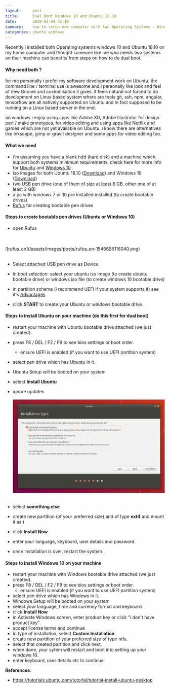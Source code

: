 ```yaml
---
layout:     post
title:      Dual Boot Windows 10 and Ubuntu 18.10
date:       2019-01-04 02:10
summary:    how to setup new computer with two Operating Systems - Windows 10 and Ubuntu 18.10
categories: ubuntu windows
---
```


Recently i installed both Operating systems windows 10 and Ubuntu 18.10 on my home computer and thought someone like me who needs two systems on their machine can benefits from steps on how to do dual boot.



#### Why need both ?

for me personally i prefer my software development work on Ubuntu. the command line / terminal use is awesome and i personally like look and feel of new Gnome and customisation it gives.  it feels natural not forced to do development on Linux based system where are tools git, ssh, npm, angular, tensorflow are all natively supported on Ubuntu and in fact supposed to be running on a Linux based server in the end.

on windows i enjoy using apps like Adobe XD, Adobe Illustrator for design part / make prototypes, for video editing and using apps like Netflix and games which are not yet available on Ubuntu. i know there are alternatives like inkscape, gimp or gravit designer and some apps for video editing too.



#### What we need

* i'm assuming you have a blank hdd (hard disk) and a machine which support both systems minimum requirements. check here for more info for <a href="https://www.ubuntu.com/download/desktop">Ubuntu</a> and <a href="https://www.microsoft.com/en-in/windows/windows-10-specifications">Windows 10</a>
* iso images for both Ubuntu 18.10 (<a href="https://www.ubuntu.com/download/desktop">Download</a>) and Windows 10 (<a href="https://www.microsoft.com/en-in/software-download/windows10ISO">Download</a>)
* two USB pen drive (one of them of size at least 8 GB, other one of at least 2 GB)
* a pc with windows 7 or 10 pre installed installed (to create bootable drives)
* <a href="https://github.com/pbatard/rufus">Rufus</a> for creating bootable pen drives



#### Steps to create bootable pen drives (Ubuntu or Windows 10)

* open Rufus 
 <br>
 <br>
 ![rufus_en](/assets/images/posts/rufus_en-1546696116040.png)
 <br>
 <br>

* Select attached USB pen drive as Device.

* in boot selection: select your ubuntu iso image (to create ubuntu bootable drive) or windows iso file (to create windows 10 bootable drive)

* in partition scheme (i recommend UEFI if your system supports it) see it's <a href="https://en.wikipedia.org/wiki/Unified_Extensible_Firmware_Interface#Advantages">Advantages</a>

* click **START** to create your Ubuntu or windows bootable drive.

#### Steps to install Ubuntu on your machine (do this first for dual boot)

* restart your machine with Ubuntu bootable drive attached (we just created).

* press F8 / DEL / F2 / F9 to see bios settings or boot order.

  * ensure UEFI is enabled (if you want to use UEFI partition system)

* select pen drive which has Ubuntu in it.

* Ubuntu Setup will be booted on your system

* select **Install Ubuntu**

* ignore updates
 <br><br>
 ![1_9sGCulW4tcIb_DVCKe6Jnw](/assets/images/posts/1_9sGCulW4tcIb_DVCKe6Jnw.png)
 <br><br>

* select **something else**

* create new partition (of your preferred size) and of type **ext4** and mount it as **/**

* click **Install Now**

* enter your language, keyboard, user details and password.

* once installation is over, restart the system.

#### Steps to install Windows 10 on your machine

* restart your machine with Windows bootable drive attached (we just created).
* press F8 / DEL / F2 / F9 to see bios settings or boot order.
  - ensure UEFI is enabled (if you want to use UEFI partition system)
* select pen drive which has Windows in it.
* Windows Setup will be booted on your system
* select your language, time and currency format and keyboard.
* click **Install Now**
* in Activate Windows screen, enter product key or click "i don't have product key".
* accept license terms and continue
* in type of installation, select **Custom Installation**
* create new partition of your preferred size of type ntfs.
* select that created partition and click next.
* when done, your sytem will restart and boot into setting up your windows 10.
* enter keyboard, user details etc to continue.



**References**:

* <a href="https://tutorials.ubuntu.com/tutorial/tutorial-install-ubuntu-desktop">https://tutorials.ubuntu.com/tutorial/tutorial-install-ubuntu-desktop</a>









